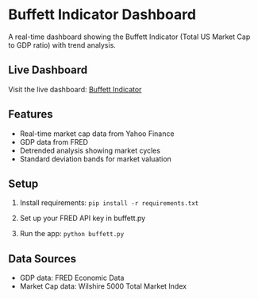 # Buffett Indicator Dashboard

A real-time dashboard showing the Buffett Indicator (Total US Market Cap to GDP ratio) with trend analysis.

## Live Dashboard
Visit the live dashboard: [Buffett Indicator](https://buffett-indicator.onrender.com) 


## Features
- Real-time market cap data from Yahoo Finance
- GDP data from FRED
- Detrended analysis showing market cycles
- Standard deviation bands for market valuation

## Setup
1. Install requirements:
```pip install -r requirements.txt```

2. Set up your FRED API key in buffett.py

3. Run the app:
```python buffett.py```

## Data Sources
- GDP data: FRED Economic Data
- Market Cap data: Wilshire 5000 Total Market Index
```



